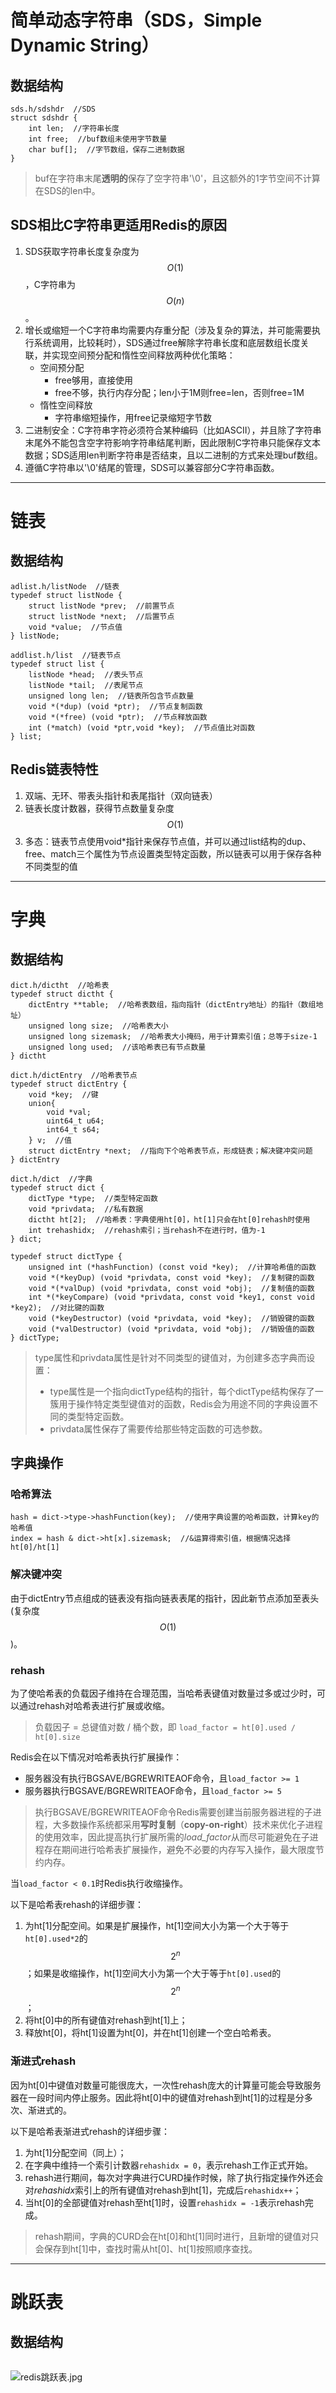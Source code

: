 # 简单动态字符串（SDS，Simple Dynamic String）
## 数据结构
```
sds.h/sdshdr  //SDS
struct sdshdr {
    int len;  //字符串长度
    int free;  //buf数组未使用字节数量
    char buf[];  //字节数组，保存二进制数据
}
```
>buf在字符串末尾**透明的**保存了空字符串'\0'，且这额外的1字节空间不计算在SDS的len中。

## SDS相比C字符串更适用Redis的原因
1. SDS获取字符串长度复杂度为$$O(1)$$，C字符串为$$O(n)$$。
2. 增长或缩短一个C字符串均需要内存重分配（涉及复杂的算法，并可能需要执行系统调用，比较耗时），SDS通过free解除字符串长度和底层数组长度关联，并实现空间预分配和惰性空间释放两种优化策略：
    - 空间预分配
        - free够用，直接使用
        - free不够，执行内存分配；len小于1M则free=len，否则free=1M
    - 惰性空间释放
        - 字符串缩短操作，用free记录缩短字节数
3. 二进制安全：C字符串字符必须符合某种编码（比如ASCII），并且除了字符串末尾外不能包含空字符影响字符串结尾判断，因此限制C字符串只能保存文本数据；SDS适用len判断字符串是否结束，且以二进制的方式来处理buf数组。
4. 遵循C字符串以'\0'结尾的管理，SDS可以兼容部分C字符串函数。

---

# 链表
## 数据结构
```
adlist.h/listNode  //链表
typedef struct listNode {
    struct listNode *prev;  //前置节点
    struct listNode *next;  //后置节点
    void *value;  //节点值
} listNode;

addlist.h/list  //链表节点
typedef struct list {
    listNode *head;  //表头节点
    listNode *tail;  //表尾节点
    unsigned long len;  //链表所包含节点数量
    void *(*dup) (void *ptr);  //节点复制函数
    void *(*free) (void *ptr);  //节点释放函数
    int (*match) (void *ptr,void *key);  //节点值比对函数
} list;
```

## Redis链表特性
1. 双端、无环、带表头指针和表尾指针（双向链表）
2. 链表长度计数器，获得节点数量复杂度$$O(1)$$
3. 多态：链表节点使用void*指针来保存节点值，并可以通过list结构的dup、free、match三个属性为节点设置类型特定函数，所以链表可以用于保存各种不同类型的值

---

# 字典
## 数据结构
```
dict.h/dictht  //哈希表
typedef struct dictht {
    dictEntry **table;  //哈希表数组，指向指针（dictEntry地址）的指针（数组地址）
    unsigned long size;  //哈希表大小
    unsigned long sizemask;  //哈希表大小掩码，用于计算索引值；总等于size-1
    unsigned long used;  //该哈希表已有节点数量
} dictht

dict.h/dictEntry  //哈希表节点
typedef struct dictEntry {
    void *key;  //键
    union{
        void *val;
        uint64_t u64;
        int64_t s64;
    } v;  //值
    struct dictEntry *next;  //指向下个哈希表节点，形成链表；解决键冲突问题
} dictEntry

dict.h/dict  //字典
typedef struct dict {
    dictType *type;  //类型特定函数
    void *privdata;  //私有数据
    dictht ht[2];  //哈希表：字典使用ht[0]，ht[1]只会在ht[0]rehash时使用
    int trehashidx;  //rehash索引；当rehash不在进行时，值为-1
} dict;

typedef struct dictType {
    unsigned int (*hashFunction) (const void *key);  //计算哈希值的函数
    void *(*keyDup) (void *privdata, const void *key);  //复制键的函数
    void *(*valDup) (void *privdata, const void *obj);  //复制值的函数
    int *(*keyCompare) (void *privdata, const void *key1, const void *key2);  //对比键的函数
    void (*keyDestructor) (void *privdata, void *key);  //销毁键的函数
    void (*valDestructor) (void *privdata, void *obj);  //销毁值的函数
} dictType;
```
>type属性和privdata属性是针对不同类型的键值对，为创建多态字典而设置：
> - type属性是一个指向dictType结构的指针，每个dictType结构保存了一簇用于操作特定类型键值对的函数，Redis会为用途不同的字典设置不同的类型特定函数。
> - privdata属性保存了需要传给那些特定函数的可选参数。

## 字典操作
### 哈希算法
```
hash = dict->type->hashFunction(key);  //使用字典设置的哈希函数，计算key的哈希值
index = hash & dict->ht[x].sizemask;  //&运算得索引值，根据情况选择ht[0]/ht[1]
```

### 解决键冲突
由于dictEntry节点组成的链表没有指向链表表尾的指针，因此新节点添加至表头(复杂度$$O(1)$$)。

### rehash
为了使哈希表的负载因子维持在合理范围，当哈希表键值对数量过多或过少时，可以通过rehash对哈希表进行扩展或收缩。
>负载因子 = 总键值对数 / 桶个数，即 ```load_factor = ht[0].used / ht[0].size```

Redis会在以下情况对哈希表执行扩展操作：
- 服务器没有执行BGSAVE/BGREWRITEAOF命令，且```load_factor >= 1```
- 服务器执行BGSAVE/BGREWRITEAOF命令，且```load_factor >= 5```
>执行BGSAVE/BGREWRITEAOF命令Redis需要创建当前服务器进程的子进程，大多数操作系统都采用**写时复制**（**copy-on-right**）技术来优化子进程的使用效率，因此提高执行扩展所需的*load_factor*从而尽可能避免在子进程存在期间进行哈希表扩展操作，避免不必要的内存写入操作，最大限度节约内存。

当```load_factor < 0.1```时Redis执行收缩操作。

以下是哈希表rehash的详细步骤：
1. 为ht[1]分配空间。如果是扩展操作，ht[1]空间大小为第一个大于等于```ht[0].used*2```的$$2^n$$；如果是收缩操作，ht[1]空间大小为第一个大于等于```ht[0].used```的$$2^n$$；
2. 将ht[0]中的所有键值对rehash到ht[1]上；
3. 释放ht[0]，将ht[1]设置为ht[0]，并在ht[1]创建一个空白哈希表。

### 渐进式rehash
因为ht[0]中键值对数量可能很庞大，一次性rehash庞大的计算量可能会导致服务器在一段时间内停止服务。因此将ht[0]中的键值对rehash到ht[1]的过程是分多次、渐进式的。

以下是哈希表渐进式rehash的详细步骤：
1. 为ht[1]分配空间（同上）；
2. 在字典中维持一个索引计数器```rehashidx = 0```，表示rehash工作正式开始。
3. rehash进行期间，每次对字典进行CURD操作时候，除了执行指定操作外还会对*rehashidx*索引上的所有键值对rehash到ht[1]，完成后```rehashidx++```；
4. 当ht[0]的全部键值对rehash至ht[1]时，设置```rehashidx = -1```表示rehash完成。
>rehash期间，字典的CURD会在ht[0]和ht[1]同时进行，且新增的键值对只会保存到ht[1]中，查找时需从ht[0]、ht[1]按照顺序查找。

---

# 跳跃表
## 数据结构
```

```
![redis跳跃表.jpg](pic/Redis跳跃表.jpg)
